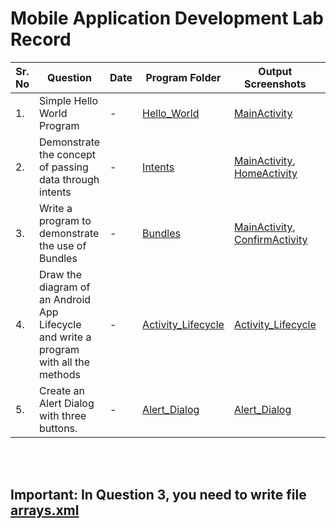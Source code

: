 # Mobile Application Development Lab Record

|Sr. No|Question|Date|Program Folder|Output Screenshots|Design|
|------|--------|----|--------------|------|------|
|1.|Simple Hello World Program|-|[Hello_World](https://github.com/SaiHemanthBR/.AndroidLab/tree/master/Record/Hello_World)|[MainActivity](https://github.com/SaiHemanthBR/.AndroidLab/blob/master/Record/Screenshots/Hello_World.png)|[activity_main](https://github.com/SaiHemanthBR/.AndroidLab/blob/master/Record/Design/Hello_World.png)|
|2.|Demonstrate the concept of passing data through intents|-|[Intents](https://github.com/SaiHemanthBR/.AndroidLab/tree/master/Record/Intents)|[MainActivity](https://github.com/SaiHemanthBR/.AndroidLab/blob/master/Record/Screenshots/Intents-MainActivity.png), [HomeActivity](https://github.com/SaiHemanthBR/.AndroidLab/blob/master/Record/Screenshots/Intents-HomeActivity.png)|[activity_main](https://github.com/SaiHemanthBR/.AndroidLab/blob/master/Record/Design/Intents-activity_main.png), [activity_home](https://github.com/SaiHemanthBR/.AndroidLab/blob/master/Record/Design/Intents-activity_home.png)|
|3.|Write a program to demonstrate the use of Bundles|-|[Bundles](https://github.com/SaiHemanthBR/.AndroidLab/tree/master/Record/Bundles)|[MainActivity](https://github.com/SaiHemanthBR/.AndroidLab/blob/master/Record/Screenshots/Bundles-MainActivity.png), [ConfirmActivity](https://github.com/SaiHemanthBR/.AndroidLab/blob/master/Record/Screenshots/Bundles-ConfirmActivity.png)|[activity_main](https://github.com/SaiHemanthBR/.AndroidLab/blob/master/Record/Design/Bundles-activity_main.png), [activity_confirm](https://github.com/SaiHemanthBR/.AndroidLab/blob/master/Record/Design/Bundles-activity_confirm.png)|
|4.|Draw the diagram of an Android App Lifecycle and write a program with all the methods|-|[Activity_Lifecycle](https://github.com/SaiHemanthBR/.AndroidLab/tree/master/Record/Activity_Lifecycle)|[Activity_Lifecycle](https://github.com/SaiHemanthBR/.AndroidLab/blob/master/Record/Screenshots/Activity_Lifecycle.png)|-|
|5.|Create an Alert Dialog with three buttons.|-|[Alert_Dialog](https://github.com/SaiHemanthBR/.AndroidLab/tree/master/Record/Alert_Dialog)|[Alert_Dialog](https://github.com/SaiHemanthBR/.AndroidLab/blob/master/Record/Screenshots/Alert_Dialog.png)|[Alert_Dialog](https://github.com/SaiHemanthBR/.AndroidLab/blob/master/Record/Design/Alert_Dialog.png)|

<br>
<br>

## Important: In Question 3, you need to write file [arrays.xml](https://github.com/SaiHemanthBR/.AndroidLab/blob/master/Record/Bundles/app/src/main/res/values/arrays.xml)